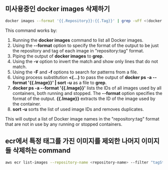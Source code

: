 ## 미사용중인 docker images 삭제하기
~~~sh
docker images --format '{{.Repository}}:{{.Tag}}' | grep -vFf <(docker ps -a --format '{{.Image}}' | sort -u)
~~~

This command works by:

1. Running the **docker images** command to list all Docker images.
2. Using the **--format** option to specify the format of the output to be just the repository and tag of each image in "repository:tag" format.
3. Piping the output of **docker images** to **grep**.
4. Using the **-v** option to invert the match and show only lines that do not match.
5. Using the **-F** and **-f** options to search for patterns from a file.
6. Using process substitution **<(...)** to pass the output of **docker ps -a --format '{{.Image}}' | sort -u** as a file to **grep**.
7. **docker ps -a --format '{{.Image}}'** lists the IDs of all images used by all containers, both running and stopped. The **--format** option specifies the format of the output. **{{.Image}}** extracts the ID of the image used by the container.
8. **sort -u** sorts the list of used image IDs and removes duplicates.

This will output a list of Docker image names in the "repository:tag" format that are not in use by any running or stopped containers.


## ecr에서 특정 태그를 가진 이미지를 제외한 나머지 이미지들 삭제하는 command

~~~sh
aws ecr list-images --repository-name <repository-name> --filter "tagStatus=UNTAGGED" --query 'imageIds[?imageTag!=`<tag>`].[imageDigest]' --output text | xargs aws ecr batch-delete-image --repository-name <repository-name> --image-ids
~~~